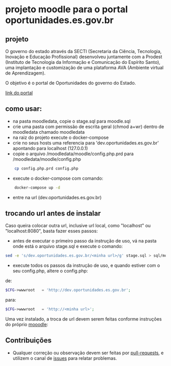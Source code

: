 # projeto moodle para o portal oportunidades.es.gov.br 

## projeto 
O governo do estado através da SECTI (Secretaria da Ciência, Tecnologia, Inovação e Educação Profissional) desenvolveu juntamente com a Prodest (Instituto de Tecnologia da Informação e Comunicação do Espírito Santo), uma implantação e customização de uma plataforma AVA (Ambiente virtual de Aprendizagem).

O objetivo é o portal de Oportunidades do governo do Estado.

[link do portal](http://online.oportunidades.es.gov.br/)

## como usar:
- na pasta moodledata, copie o stage.sql para moodle.sql
- crie uma pasta com permissão de escrita geral (chmod a+wr) dentro de moodledata chamado moodledata
- na raiz do projeto execute o docker-compose
- crie no seus hosts uma referencia para 'dev.oportunidades.es.gov.br' apontando para localhost (127.0.0.1)
- copie o arquivo /moodledata/moodle/config.php.prd para /moodledata/moodle/config.php
```bash
	cp config.php.prd config.php
```
- execute o docker-compose com comando:
```bash
	docker-compose up -d
```
- entre na url (dev.oportunidades.es.gov.br)


## trocando url antes de instalar

Caso queira colocar outra url, inclusive url local, como "localhost" ou 
"localhost:8080", basta fazer esses passos:

- antes de executar o primeiro passo da instrução de uso, vá na pasta onde está o arquivo stage.sql e execute o comando:
```bash
sed -e 's/dev.oportunidades.es.gov.br/<minha url>/g' stage.sql > sql/moodle.sql
```
- execute todos os passos da instrução de uso, e quando estiver com o seu config.php, altere o config.php:

de:

```php
$CFG->wwwroot   = 'http://dev.oportunidades.es.gov.br';
```
para:

```php
$CFG->wwwroot   = 'http://<minha url>';
```

Uma vez instalado, a troca de url devem serem feitas conforme instruções do próprio [mooodle](https://docs.moodle.org/33/en/Moodle_migration):


## Contribuições

- Qualquer correção ou observação devem ser feitas por [pull-requests](https://blog.da2k.com.br/2015/02/04/git-e-github-do-clone-ao-pull-request/), e utilizem o canal de [issues](https://github.com/prodest/moodle-compose/issues) para relatar problemas.

